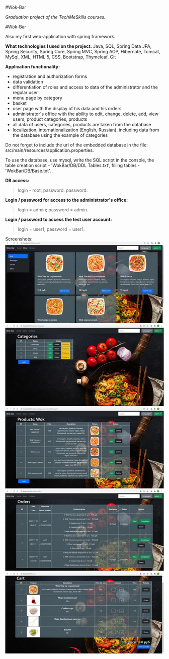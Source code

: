 #Wok-Bar

*Graduation project of the TechMeSkills courses.*

#Wok-Bar

Also my first web-application with spring framework.

**What technologies I used on the project:** Java, SQL, 
Spring Data JPA, Spring Security, Spring Core, Spring MVC, 
Spring AOP, Hibernate, Tomcat, MySql, XML, HTML 5, CSS, 
Bootstrap, Thymeleaf, Git

**Application functionality:**
- registration and authorization forms
- data validation
- differentiation of roles and access to data of the administrator and the regular user
- menu page by category
- basket
- user page with the display of his data and his orders
- administrator's office with the ability to edit, change, delete, add, view users, product categories, products
- all data of users, categories, products are taken from the database
- localization, internationalization (English, Russian), including data from the database using the example of categories

Do not forget to include the url of the embedded database in the file: src/main/resources/application.properties. 

To use the database, use mysql, write the SQL script in the console, the 
table creation script - 
'WokBar/DB/DDL Tables.txt', filling tables - 'WokBar/DB/Base.txt'.

**DB access:** 
>login - root; password: password.

**Login / password for access to the administrator's office:**
>login = admin; password = admin.

**Login / password to access the test user account:**
>login = user1; password = user1.

Screenshots:
![screenshot1.jpg](src/main/resources/pictures/readme/screenshot1.jpg)
![screenshot2.jpg](src/main/resources/pictures/readme/screenshot2.jpg)
![screenshot3.jpg](src/main/resources/pictures/readme/screenshot3.jpg)
![screenshot4.jpg](src/main/resources/pictures/readme/screenshot4.jpg)
![screenshot5.jpg](src/main/resources/pictures/readme/screenshot5.jpg)
